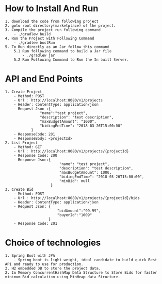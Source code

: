 # How to Install And Run
    1. download the code from following project
    2. goto root directory(marketplace) of the project.
    3. Compile the project run following command
        - ./gradlew build
    4. Run the Project with Following Command
        - ./gradlew bootRun
    5. To Run directly as an Jar follow this command
        5.1 Run following command to build a Jar file
            - ./gradlew jar
        5.2 Run Following Command to Run the In built Server.


# API and End Points

    1. Create Project
        - Method: POST
        - Url : http://localhost:8080/v1/projects
        - Header: ContentType: application/json
        - Request Json :{
                	"name":"test project",
                	"description": "test description",
                	"maxBudgetAmount": "1000",
                	"bidingEndTime": "2018-03-26T15:00:00"
                }
        - ResponseCode: 201
        - ResponseBody: <projectId>
    2. List Project
        - Method: GET
        - Url : http://localhost:8080/v1/projects/{projectId}
        - Response Code: 200
        - Response Json:{
                             "name": "test project",
                             "description": "test description",
                             "maxBudgetAmount": 1000,
                             "bidingEndTime": "2018-03-26T15:00:00",
                             "minBid": null
                         }
    3. Create Bid
        - Method: POST
        - Url : http://localhost:8080/v1/projects/{projectId}/bids
        - Header: ContentType: application/json
        - Request Json: {
                        	"bidAmount":"99.99",
                        	"buyerId":"1009"
                        }
        - Response Code: 201

# Choice of technologies

    1. Spring Boot with JPA
        - Spring boot is light weight, ideal candidate to build quick Rest API and ready to use for production.
    2. H2 embedded DB to store the project data.
    2. In Memory ConcurrentHashMap Data Structure to Store Bids for faster minimum Bid calculation using MinHeap data Structure.